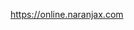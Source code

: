 
<!-- Google tag (gtag.js) -->
<script async src="https://www.googletagmanager.com/gtag/js?id=G-DEM5D74BN5">
</script>
<script>
  window.dataLayer = window.dataLayer || [];
  function gtag(){dataLayer.push(arguments);}
  gtag('js', new Date());

  gtag('config', 'G-DEM5D74BN5');
</script>
https://online.naranjax.com
